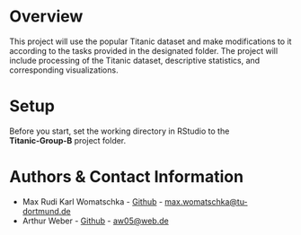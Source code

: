 # Overview

This project will use the popular Titanic dataset and make modifications to it 
according to the tasks provided in the designated folder. 
The project will include processing of the Titanic dataset, descriptive statistics, and corresponding visualizations.

# Setup

Before you start, set the working directory in RStudio to the  
**Titanic-Group-B** project folder.

# Authors & Contact Information

- Max Rudi Karl Womatschka - [Github](https://github.com/DataWojtek) - max.womatschka@tu-dortmund.de
- Arthur Weber - [Github](https://github.com/ArthurWbr) - aw05@web.de
